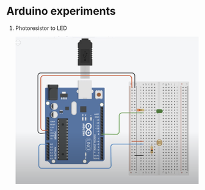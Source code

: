 # Arduino experiments

1. Photoresistor to LED

   ![Photoresistor to LED](./01-photoresistor-to-led/01.png)
